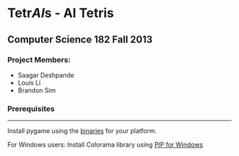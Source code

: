 Tetr*AI*s - AI Tetris
====================

## Computer Science 182 Fall 2013

### Project Members: ###
* Saagar Deshpande
* Louis Li
* Brandon Sim

### Prerequisites ###
--------------
Install pygame using the [binaries](http://www.pygame.org/install.html) for your platform.

For Windows users: Install Colorama library using [PIP for Windows](https://sites.google.com/site/pydatalog/python/pip-for-windows)

